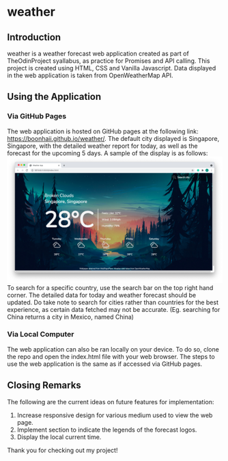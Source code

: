 # weather
## Introduction
weather is a weather forecast web application created as part of TheOdinProject syallabus, as practice for Promises and API calling.
This project is created using HTML, CSS and Vanilla Javascript.
Data displayed in the web application is taken from OpenWeatherMap API.

## Using the Application
### Via GitHub Pages
The web application is hosted on GitHub pages at the following link: https://boonhaii.github.io/weather/.
The default city displayed is Singapore, Singapore, with the detailed weather report for today, as well as the forecast for the upcoming 5 days.
A sample of the display is as follows:
![Sample Display of Weather Forecast Web Application](./UI/GUI.png)
To search for a specific country, use the search bar on the top right hand corner. The detailed data for today and weather forecast should be updated.
Do take note to search for cities rather than countries for the best experience, as certain data fetched may not be accurate. 
(Eg. searching for China returns a city in Mexico, named China)

### Via Local Computer
The web application can also be ran locally on your device. To do so, clone the repo and open the index.html file with your web browser. The steps to use
the web application is the same as if accessed via GitHub pages.

## Closing Remarks
The following are the current ideas on future features for implementation:
1. Increase responsive design for various medium used to view the web page.
2. Implement section to indicate the legends of the forecast logos.
3. Display the local current time.

Thank you for checking out my project!
